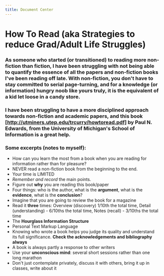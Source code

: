```yaml
---
title: Document Center
---
```


# How To Read (aka Strategies to reduce Grad/Adult Life Struggles)

### As someone who started (or transitioned) to reading more non-fiction than fiction, I have been struggling with not being able to quantify the essence of all the papers and non-fiction books I've been reading off late. With non-fiction, you don't have to stay committed to serial page-turning, and for a knowledge (or information) hungry noob like yours truly, it is the equivalent of a kid let loose in a candy store. 

### I have been struggling to have a more disciplined approach towards non-fiction and academic papers, and this book [http://utminers.utep.edu/trcurry/howtoread.pdf] by Paul N. Edwards, from the University of Michigan's School of Information is a great help. 

### Some excerpts (notes to myself):

- How can you learn the most from a book when you are reading for information rather than for pleasure?
- NEVER read a non-fiction book from the beginning to the end.
- Your time is LIMITED
- *Remember and record* the main points.
- Figure out **why** you are reading this book/paper
- Four things: who is the author, what is the **argument**, what is the **evidence**, what is the **conclusion**?
- Imagine that you are going to review the book for a magazine
- Read it **three** times: Overview (discovery) 1/10th the total time, Detail (understanding) - 6/10ths the total time, Notes (recall) - 3/10ths the total time
- The **Hourglass Information Structure**
- Personal Text Markup Language
- Knowing who wrote a book helps you judge its quality and understand its full significance. __Check the acknowledgements and bibliography always__
- A book is always partly a response to other writers
- Use your **unconscious mind**: several short sessions rather than one long marathon
- Don't just contemplate privately, discuss it with others, bring it up in classes, write about it


